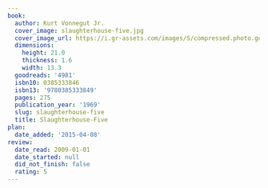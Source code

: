 ```yaml
---
book:
  author: Kurt Vonnegut Jr.
  cover_image: slaughterhouse-five.jpg
  cover_image_url: https://i.gr-assets.com/images/S/compressed.photo.goodreads.com/books/1440319389l/4981._SY160_.jpg
  dimensions:
    height: 21.0
    thickness: 1.6
    width: 13.3
  goodreads: '4981'
  isbn10: 0385333846
  isbn13: '9780385333849'
  pages: 275
  publication_year: '1969'
  slug: slaughterhouse-five
  title: Slaughterhouse-Five
plan:
  date_added: '2015-04-08'
review:
  date_read: 2009-01-01
  date_started: null
  did_not_finish: false
  rating: 5
---
```

